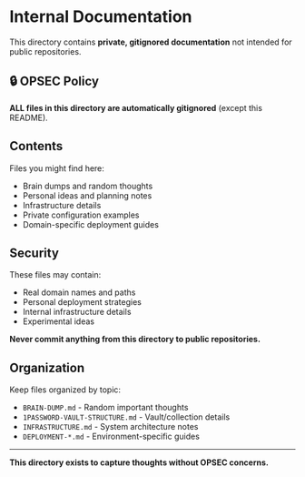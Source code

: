 # Internal Documentation

This directory contains **private, gitignored documentation** not intended for public repositories.

## 🔒 OPSEC Policy

**ALL files in this directory are automatically gitignored** (except this README).

## Contents

Files you might find here:
- Brain dumps and random thoughts
- Personal ideas and planning notes
- Infrastructure details
- Private configuration examples
- Domain-specific deployment guides

## Security

These files may contain:
- Real domain names and paths
- Personal deployment strategies
- Internal infrastructure details
- Experimental ideas

**Never commit anything from this directory to public repositories.**

## Organization

Keep files organized by topic:
- `BRAIN-DUMP.md` - Random important thoughts
- `1PASSWORD-VAULT-STRUCTURE.md` - Vault/collection details
- `INFRASTRUCTURE.md` - System architecture notes
- `DEPLOYMENT-*.md` - Environment-specific guides

---

**This directory exists to capture thoughts without OPSEC concerns.**

